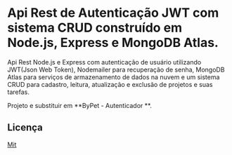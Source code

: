 # Api Rest de Autenticação JWT com sistema CRUD construído em Node.js, Express e MongoDB Atlas.

Api Rest Node.js e Express com autenticação de usuário utilizando JWT(Json Web Token), Nodemailer para recuperação de senha, MongoDB Atlas para serviços de armazenamento de dados na nuvem e um sistema CRUD para cadastro, leitura, atualização e exclusão de projetos e suas tarefas.

Projeto e substituir em **ByPet - Autenticador **.

## Licença

[Mit](http://escolhaumalicenca.com.br/licencas/mit/)

